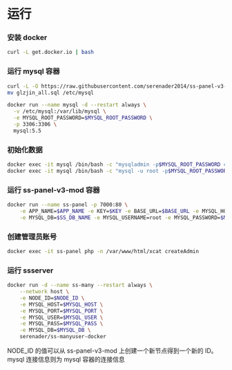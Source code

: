 # 运行

### 安装 docker 

```bash
curl -L get.docker.io | bash
```

### 运行 mysql 容器

```bash
curl -L -O https://raw.githubusercontent.com/serenader2014/ss-panel-v3-mod/new_master/sql/glzjin_all.sql
mv glzjin_all.sql /etc/mysql

docker run --name mysql -d --restart always \
  -v /etc/mysql:/var/lib/mysql \
  -e MYSQL_ROOT_PASSWORD=$MYSQL_ROOT_PASSWORD \
  -p 3306:3306 \
  mysql:5.5
```

### 初始化数据

```bash
docker exec -it mysql /bin/bash -c "mysqladmin -p$MYSQL_ROOT_PASSWORD create $SS_DB_NAME"
docker exec -it mysql /bin/bash -c "mysql -u root -p$MYSQL_ROOT_PASSWORD $SS_DB_NAME < /var/lib/mysql/glzjin_all.sql"
```

### 运行 ss-panel-v3-mod 容器

```bash
docker run --name ss-panel -p 7000:80 \
    -e APP_NAME=$APP_NAME -e KEY=$KEY -e BASE_URL=$BASE_URL -e MYSQL_HOST=mysql \
    -e MYSQL_DB=$SS_DB_NAME -e MYSQL_USERNAME=root -e MYSQL_PASSWORD=$MYSQL_ROOT_PASSWORD serenader/ss-panel-v3-mod
```

### 创建管理员账号

```bash
docker exec -it ss-panel php -n /var/www/html/xcat createAdmin
```


### 运行 ssserver

```bash
docker run -d --name ss-many --restart always \
    --network host \
    -e NODE_ID=$NODE_ID \
    -e MYSQL_HOST=$MYSQL_HOST \
    -e MYSQL_PORT=$MYSQL_PORT \
    -e MYSQL_USER=$MYSQL_USER \
    -e MYSQL_PASS=$MYSQL_PASS \
    -e MYSQL_DB=$MYSQL_DB \
    serenader/ss-manyuser-docker
```

NODE_ID 的值可以从 ss-panel-v3-mod 上创建一个新节点得到一个新的 ID。 mysql 连接信息则为 mysql 容器的连接信息
